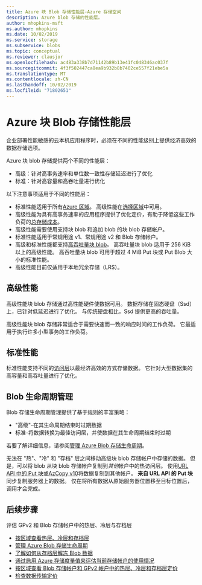 ```yaml
---
title: Azure 块 Blob 存储性能层-Azure 存储空间
description: Azure blob 存储的性能层。
author: mhopkins-msft
ms.author: mhopkins
ms.date: 10/02/2019
ms.service: storage
ms.subservice: blobs
ms.topic: conceptual
ms.reviewer: clausjor
ms.openlocfilehash: ac483a338b7d71142b89b13e41fc048346ac037f
ms.sourcegitcommit: 4f3f502447ca8ea9b932b8b7402ce557f21ebe5a
ms.translationtype: MT
ms.contentlocale: zh-CN
ms.lasthandoff: 10/02/2019
ms.locfileid: "71802651"
---
```

# <a name="azure-block-blob-storage-performance-tiers"></a>Azure 块 Blob 存储性能层

企业部署性能敏感的云本机应用程序时，必须在不同的性能级别上提供经济高效的数据存储选项。

Azure 块 blob 存储提供两个不同的性能层：

- 高级：针对高事务速率和单位数一致性存储延迟进行了优化
- 标准：针对高容量和高吞吐量进行优化

以下注意事项适用于不同的性能层：

- 标准性能适用于所有[Azure 区域](https://azure.microsoft.com/global-infrastructure/services/?products=storage)。 高级性能在[选择区域](https://azure.microsoft.com/global-infrastructure/services/?products=storage)中可用。
- 高级性能为具有高事务速率的应用程序提供了优化定价，有助于降低这些工作负荷的[总存储成本](https://azure.microsoft.com/blog/reducing-overall-storage-costs-with-azure-premium-blob-storage/)。
- 高级性能需要使用支持块 blob 和追加 blob 的块 blob 存储帐户。
- 标准性能适用于常规用途 v1、常规用途 v2 和 Blob 存储帐户。
- 高级和标准性能都支持[高吞吐量块 blob](https://azure.microsoft.com/blog/high-throughput-with-azure-blob-storage/)。 高吞吐量块 blob 适用于 256 KiB 以上的高级性能。 高吞吐量块 blob 可用于超过 4 MiB Put 块或 Put Blob 大小的标准性能。
- 高级性能目前仅适用于本地冗余存储（LRS）。

## <a name="premium-performance"></a>高级性能

高级性能块 blob 存储通过高性能硬件使数据可用。 数据存储在固态硬盘（Ssd）上，已针对低延迟进行了优化。 与传统硬盘相比，Ssd 提供更高的吞吐量。

高级性能块 blob 存储非常适合于需要快速而一致的响应时间的工作负荷。 它最适用于执行许多小型事务的工作负荷。

## <a name="standard-performance"></a>标准性能

标准性能支持不同的[访问层](storage-blob-storage-tiers.md)以最经济高效的方式存储数据。 它针对大型数据集的高容量和高吞吐量进行了优化。

## <a name="blob-lifecycle-management"></a>Blob 生命周期管理

Blob 存储生命周期管理提供了基于规则的丰富策略：

- "高级"-在其生命周期结束时过期数据
- 标准-将数据转换为最佳访问层，并使数据在其生命周期结束时过期

若要了解详细信息，请参阅[管理 Azure Blob 存储生命周期](storage-lifecycle-management-concepts.md)。

无法在 "热"、"冷" 和 "存档" 层之间移动高级块 blob 存储帐户中存储的数据。 但是，可以将 blob 从块 blob 存储帐户复制到*其他*帐户中的热访问层。 使用[URL API 中的 Put 块](/rest/api/storageservices/put-block-from-url)或[AzCopy v10](../common/storage-use-azcopy-v10.md)将数据复制到其他帐户。 **来自 URL API 的 Put 块**同步复制服务器上的数据。 仅在将所有数据从原始服务器位置移至目标位置后，调用才会完成。

## <a name="next-steps"></a>后续步骤

评估 GPv2 和 Blob 存储帐户中的热层、冷层与存档层

- [按区域查看热层、冷层和存档层](https://azure.microsoft.com/regions/#services)
- [管理 Azure Blob 存储生命周期](storage-lifecycle-management-concepts.md)
- [了解如何从存档层解冻 Blob 数据](storage-blob-rehydration.md)
- [通过启用 Azure 存储度量值来评估当前存储帐户的使用情况](../common/storage-enable-and-view-metrics.md)
- [按区域查看 Blob 存储帐户和 GPv2 帐户中的热层、冷层和存档层定价](https://azure.microsoft.com/pricing/details/storage/)
- [检查数据传输定价](https://azure.microsoft.com/pricing/details/data-transfers/)
